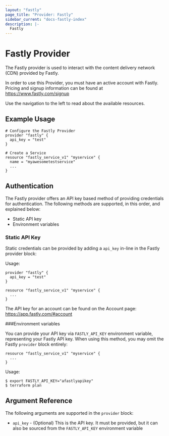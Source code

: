 ```yaml
---
layout: "fastly"
page_title: "Provider: Fastly"
sidebar_current: "docs-fastly-index"
description: |-
  Fastly
---
```


# Fastly Provider

The Fastly provider is used to interact with the content delivery network (CDN) 
provided by Fastly.

In order to use this Provider, you must have an active account with Fastly.
Pricing and signup information can be found at https://www.fastly.com/signup

Use the navigation to the left to read about the available resources.

## Example Usage

```
# Configure the Fastly Provider
provider "fastly" {
  api_key = "test"
}

# Create a Service  
resource "fastly_service_v1" "myservice" {
  name = "myawesometestservice"
  ...
}
```

## Authentication

The Fastly provider offers an API key based method of providing credentials for
authentication. The following methods are supported, in this order, and
explained below:

- Static API key
- Environment variables


### Static API Key ###

Static credentials can be provided by adding a `api_key` in-line in the
Fastly provider block:

Usage:

```
provider "fastly" {
  api_key = "test"
}

resource "fastly_service_v1" "myservice" {
  ...
}
```

The API key for an account can be found on the Account page: https://app.fastly.com/#account

###Environment variables

You can provide your API key via `FASTLY_API_KEY` environment variable, 
representing your Fastly API key. When using this method, you may omit the
Fastly `provider` block entirely:

```
resource "fastly_service_v1" "myservice" {
  ...
}
```

Usage:

```
$ export FASTLY_API_KEY="afastlyapikey"
$ terraform plan
```

## Argument Reference

The following arguments are supported in the `provider` block:

* `api_key` - (Optional) This is the API key. It must be provided, but
  it can also be sourced from the `FASTLY_API_KEY` environment variable
